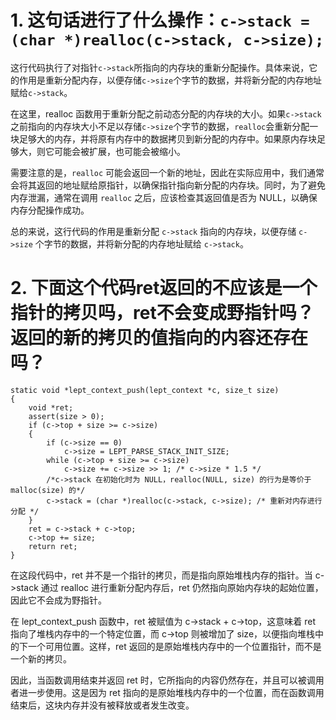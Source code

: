 # 1. 这句话进行了什么操作：`c->stack = (char *)realloc(c->stack, c->size);`

这行代码执行了对指针`c->stack`所指向的内存块的重新分配操作。具体来说，它的作用是重新分配内存，以便存储`c->size`个字节的数据，并将新分配的内存地址赋给`c->stack`。

在这里，realloc 函数用于重新分配之前动态分配的内存块的大小。如果`c->stack`之前指向的内存块大小不足以存储`c->size`个字节的数据，`realloc`会重新分配一块足够大的内存，并将原有内存中的数据拷贝到新分配的内存中。如果原内存块足够大，则它可能会被扩展，也可能会被缩小。

需要注意的是，`realloc` 可能会返回一个新的地址，因此在实际应用中，我们通常会将其返回的地址赋给原指针，以确保指针指向新分配的内存块。同时，为了避免内存泄漏，通常在调用 `realloc` 之后，应该检查其返回值是否为 NULL，以确保内存分配操作成功。

总的来说，这行代码的作用是重新分配 `c->stack` 指向的内存块，以便存储 `c->size` 个字节的数据，并将新分配的内存地址赋给 `c->stack`。

# 2. 下面这个代码ret返回的不应该是一个指针的拷贝吗，ret不会变成野指针吗？返回的新的拷贝的值指向的内容还存在吗？
```
static void *lept_context_push(lept_context *c, size_t size)
{
    void *ret;
    assert(size > 0);
    if (c->top + size >= c->size)
    {
        if (c->size == 0)
            c->size = LEPT_PARSE_STACK_INIT_SIZE;
        while (c->top + size >= c->size)
            c->size += c->size >> 1; /* c->size * 1.5 */
        /*c->stack 在初始化时为 NULL，realloc(NULL, size) 的行为是等价于 malloc(size) 的*/
        c->stack = (char *)realloc(c->stack, c->size); /* 重新对内存进行分配 */
    }
    ret = c->stack + c->top;
    c->top += size;
    return ret;
}
```

在这段代码中，ret 并不是一个指针的拷贝，而是指向原始堆栈内存的指针。当 c->stack 通过 realloc 进行重新分配内存后，ret 仍然指向原始内存块的起始位置，因此它不会成为野指针。

在 lept_context_push 函数中，ret 被赋值为 c->stack + c->top，这意味着 ret 指向了堆栈内存中的一个特定位置，而 c->top 则被增加了 size，以便指向堆栈中的下一个可用位置。这样，ret 返回的是原始堆栈内存中的一个位置指针，而不是一个新的拷贝。

因此，当函数调用结束并返回 ret 时，它所指向的内容仍然存在，并且可以被调用者进一步使用。这是因为 ret 指向的是原始堆栈内存中的一个位置，而在函数调用结束后，这块内存并没有被释放或者发生改变。